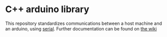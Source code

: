 # C++ arduino library

This repository standardizes communications between a host machine and an arduino, using [serial](https://github.com/NHS-Sailbot/serial). Further documentation can be found on [the wiki](https://github.com/GabeRundlett/arduino/wiki)
